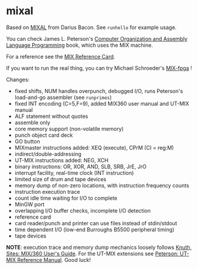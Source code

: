 # mixal
Based on [MIXAL](http://github.com/darius/mixal) from Darius Bacon. 
See `runhello` for example usage.

You can check James L. Peterson's [Computer Organization and Assembly Language Programming](http://www.jklp.org/profession/books/mix/index.html) book, which
uses the MIX machine.

For a reference see the [MIX Reference Card](https://github.com/pahihu/mixal/blob/master/mixref.pdf).

If you want to run the real thing, you can try Michael Schroeder's [MIX-fpga](https://gitlab.com/x653/mix-fpga) !


Changes:

  * fixed shifts, NUM handles overpunch, debugged I/O, runs Peterson's
    load-and-go assembler (see `runprimes`)
  * fixed INT encoding (C=5,F=9), added MIX360 user manual and UT-MIX manual
  * ALF statement without quotes
  * assemble only
  * core memory support (non-volatile memory)
  * punch object card deck
  * GO button
  * MIXmaster instructions added: XEQ (execute), CPrM (CI = reg:M)
  * indirect/double-addressing
  * UT-MIX instructions added: NEG, XCH
  * binary instructions: OR, XOR, AND, SLB, SRB, JrE, JrO
  * interrupt facility, real-time clock (INT instruction)
  * limited size of drum and tape devices
  * memory dump of non-zero locations, with instruction frequency counts
  * instruction execution trace
  * count idle time waiting for I/O to complete
  * MinGW port
  * overlapping I/O buffer checks, incomplete I/O detection
  * reference card
  * card reader/punch and printer can use files instead of stdin/stdout
  * time dependent I/O (low-end Burroughs B5500 peripheral timing)
  * tape devices


**NOTE**: execution trace and memory dump mechanics loosely 
follows [Knuth, Sites: MIX/360 User's Guide](https://github.com/pahihu/mixal/blob/master/doc/CS-TR-71-197.pdf). For the UT-MIX extensions see [Peterson: UT-MIX Reference Manual](https://github.com/pahihu/mixal/blob/master/doc/TR77-64.pdf). Good luck!


